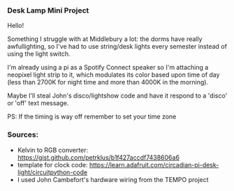### Desk Lamp Mini Project
Hello!

Something I struggle with at Middlebury a lot: the dorms have really awfullighting, so I've had to use string/desk lights every semester instead of using the light switch.

I'm already using a pi as a Spotify Connect speaker so I'm attaching a neopixel light strip to it, which modulates its color based upon time of day (less than 2700K for night time and more than 4000K in the morning).

Maybe I'll steal John's disco/lightshow code and have it respond to a 'disco' or 'off' text message.

PS: If the timing is way off remember to set your time zone 

### Sources:

- Kelvin to RGB converter: https://gist.github.com/petrklus/b1f427accdf7438606a6
- template for clock code: https://learn.adafruit.com/circadian-pi-desk-light/circuitpython-code
- I used John Cambefort's hardware wiring from the TEMPO project
